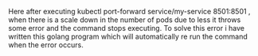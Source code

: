 Here after executing kubectl port-forward service/my-service 8501:8501 , when there is a scale down in the number of pods due to less it throws some error
and the command stops executing. To solve this error i have written this golang program which will automatically re run the command when the error occurs.
